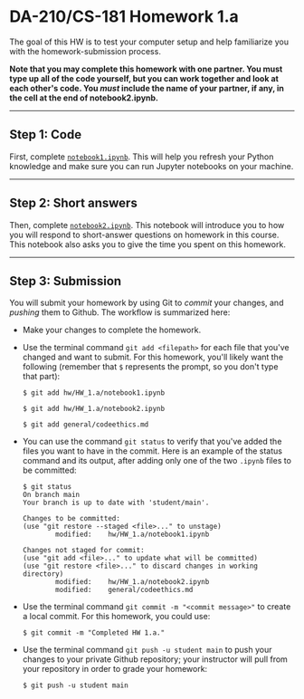 # DA-210/CS-181 Homework 1.a

The goal of this HW is to test your computer setup and help familiarize you with the homework-submission process.

**Note that you may complete this homework with one partner.  You must type up all of the code yourself, but you can work together and look at each other's code.  You _must_ include the name of your partner, if any, in the cell at the end of notebook2.ipynb.**

---

## Step 1: Code

First, complete [`notebook1.ipynb`](notebook1.ipynb).  This will help you refresh your Python knowledge and make sure you can run Jupyter notebooks on your machine.

---

## Step 2: Short answers

Then, complete [`notebook2.ipynb`](notebook2.ipynb).  This notebook will introduce you to how you will respond to short-answer questions on homework in this course.  This notebook also asks you to give the time you spent on this homework.

---

## Step 3: Submission

You will submit your homework by using Git to *commit* your changes, and *pushing* them to Github.  The workflow is summarized here:

- Make your changes to complete the homework.

- Use the terminal command `git add <filepath>` for each file that you've changed and want to submit.  For this homework, you'll likely want the following (remember that `$` represents the prompt, so you don't type that part):

    ```
    $ git add hw/HW_1.a/notebook1.ipynb

    $ git add hw/HW_1.a/notebook2.ipynb

    $ git add general/codeethics.md
    ```

- You can use the command `git status` to verify that you've added the files you want to have in the commit.  Here is an example of the status command and its output, after adding only one of the two `.ipynb` files to be committed:

    ```
    $ git status
    On branch main
    Your branch is up to date with 'student/main'.

    Changes to be committed:
    (use "git restore --staged <file>..." to unstage)
            modified:    hw/HW_1.a/notebook1.ipynb

    Changes not staged for commit:
    (use "git add <file>..." to update what will be committed)
    (use "git restore <file>..." to discard changes in working directory)
            modified:    hw/HW_1.a/notebook2.ipynb
            modified:    general/codeethics.md
    ```    

- Use the terminal command `git commit -m "<commit message>"` to create a local commit.  For this homework, you could use:

    ```
    $ git commit -m "Completed HW 1.a."
    ```

- Use the terminal command `git push -u student main` to push your changes to your private Github repository; your instructor will pull from your repository in order to grade your homework:

    ```
    $ git push -u student main
    ```